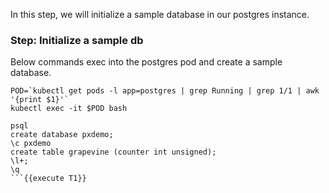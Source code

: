 In this step, we will initialize a sample database in our postgres instance.

### Step: Initialize a sample db

Below commands exec into the postgres pod and create a sample database.

```
POD=`kubectl get pods -l app=postgres | grep Running | grep 1/1 | awk '{print $1}'`
kubectl exec -it $POD bash

psql
create database pxdemo;
\c pxdemo
create table grapevine (counter int unsigned);
\l+;
\q
```{{execute T1}}
